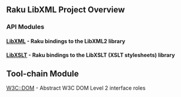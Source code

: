 Raku LibXML Project Overview
----

### API Modules

#### [LibXML](https://libxml-raku.github.io/LibXML-raku/) - Raku bindings to the LibXML2 library
#### [LibXSLT](https://libxml-raku.github.io/LibXSLT-raku/) - Raku bindings to the LibXSLT (XSLT stylesheets) library

## Tool-chain Module

[W3C::DOM](https://libxml-raku.github.io/W3C-DOM-raku/) - Abstract W3C DOM Level 2 interface roles

